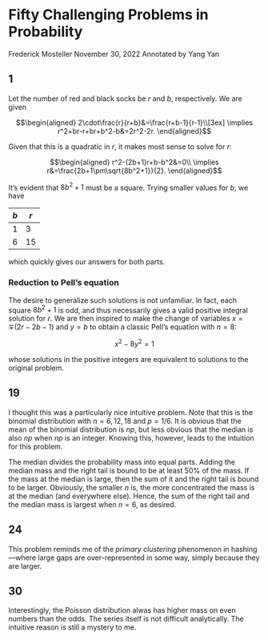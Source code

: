 # Fifty Challenging Problems in Probability

Frederick Mosteller
November 30, 2022
Annotated by Yang Yan

## 1

Let the number of red and black socks be $r$ and $b$, respectively. We are given

$$\begin{aligned}
2\cdot\frac{r}{r+b}&=\frac{r+b-1}{r-1}\\[3ex]
\implies r^2+br-r+br+b^2-b&=2r^2-2r.
\end{aligned}$$

Given that this is a quadratic in $r$, it makes most sense to solve for $r$:

$$\begin{aligned}
r^2-(2b+1)r+b-b^2&=0\\
\implies r&=\frac{2b+1\pm\sqrt{8b^2+1}}{2}.
\end{aligned}$$

It’s evident that $8b^2+1$ must be a square. Trying smaller values for $b$, we have

$b$|$r$
-|-
$1$|$3$
$6$|$15$

which quickly gives our answers for both parts.

### Reduction to Pell’s equation

The desire to generalize such solutions is not unfamiliar. In fact, each square $8b^2+1$ is odd, and thus necessarily gives a valid positive integral solution for $r$. We are then inspired to make the change of variables $x=\mp(2r-2b-1)$ and $y=b$ to obtain a classic Pell’s equation with $n=8$:

$$x^2-8y^2=1$$

whose solutions in the positive integers are equivalent to solutions to the original problem.

## 19

I thought this was a particularly nice intuitive problem. Note that this is the binomial distribution with $n=6,12,18$ and $p=1/6$. It is obvious that the mean of the binomial distribution is $np$, but less obvious that the median is also $np$ when $np$ is an integer. Knowing this, however, leads to the intuition for this problem.

The median divides the probability mass into equal parts. Adding the median mass and the right tail is bound to be at least 50% of the mass. If the mass at the median is large, then the sum of it and the right tail is bound to be larger. Obviously, the smaller $n$ is, the more concentrated the mass is at the median (and everywhere else). Hence, the sum of the right tail and the median mass is largest when $n=6$, as desired.

## 24

This problem reminds me of the *primary clustering* phenomenon in hashing—where large gaps are over-represented in some way, simply because they are larger.

## 30

Interestingly, the Poisson distribution alwas has higher mass on even numbers than the odds. The series itself is not difficult analytically. The intuitive reason is still a mystery to me.
